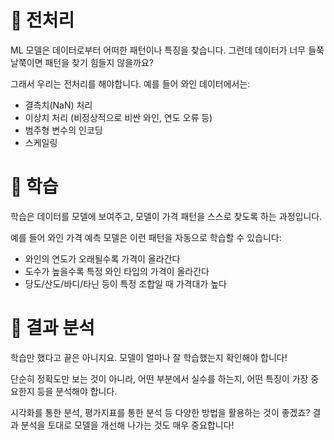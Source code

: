 # 📎 전처리

ML 모델은 데이터로부터 어떠한 패턴이나 특징을 찾습니다. 
그런데 데이터가 너무 들쭉날쭉이면 패턴을 찾기 힘들지 않을까요?

그래서 우리는 전처리를 해야합니다. 
예를 들어 와인 데이터에서는:

- 결측치(NaN) 처리
- 이상치 처리 (비정상적으로 비싼 와인, 연도 오류 등)
- 범주형 변수의 인코딩
- 스케일링

# 📎 학습

학습은 데이터를 모델에 보여주고, 모델이 가격 패턴을 스스로 찾도록 하는 과정입니다.

예를 들어 와인 가격 예측 모델은 이런 패턴을 자동으로 학습할 수 있습니다:

- 와인의 연도가 오래될수록 가격이 올라간다
- 도수가 높을수록 특정 와인 타입의 가격이 올라간다
- 당도/산도/바디/타닌 등이 특정 조합일 때 가격대가 높다
  


# 📎 결과 분석

학습만 했다고 끝은 아니지요. 모델이 얼마나 잘 학습했는지 확인해야 합니다! 

단순히 정확도만 보는 것이 아니라, 어떤 부분에서 실수를 하는지,
어떤 특징이 가장 중요한지 등을 분석해야 합니다.

시각화를 통한 분석, 평가지표를 통한 분석 등 다양한 방법을 활용하는 것이 좋겠죠?
결과 분석을 토대로 모델을 개선해 나가는 것도 매우 중요합니다! 
